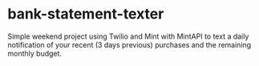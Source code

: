 # bank-statement-texter
Simple weekend project using Twilio and Mint with MintAPI to text a daily notification of your recent (3 days previous) purchases and the remaining monthly budget.
